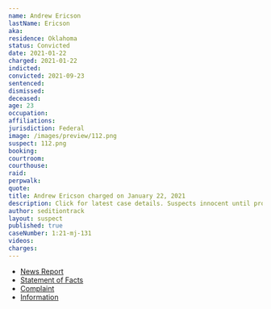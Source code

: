 ```yaml
---
name: Andrew Ericson
lastName: Ericson
aka:
residence: Oklahoma
status: Convicted
date: 2021-01-22
charged: 2021-01-22
indicted:
convicted: 2021-09-23
sentenced: 
dismissed: 
deceased:
age: 23
occupation:
affiliations:
jurisdiction: Federal
image: /images/preview/112.png
suspect: 112.png
booking:
courtroom:
courthouse:
raid:
perpwalk:
quote:
title: Andrew Ericson charged on January 22, 2021
description: Click for latest case details. Suspects innocent until proven guilty.
author: seditiontrack
layout: suspect
published: true
caseNumber: 1:21-mj-131
videos:
charges:
---
```

- [News Report](https://tulsaworld.com/news/local/oklahoma-man-faces-charges-in-connection-with-capitol-riot/article_1afe3f28-5d08-11eb-ad02-77c1bc298fa5.html)
- [Statement of Facts](https://www.justice.gov/opa/page/file/1359591/download)
- [Complaint](https://www.justice.gov/opa/page/file/1359591/download)
- [Information](https://www.justice.gov/usao-dc/case-multi-defendant/file/1424651/download)
